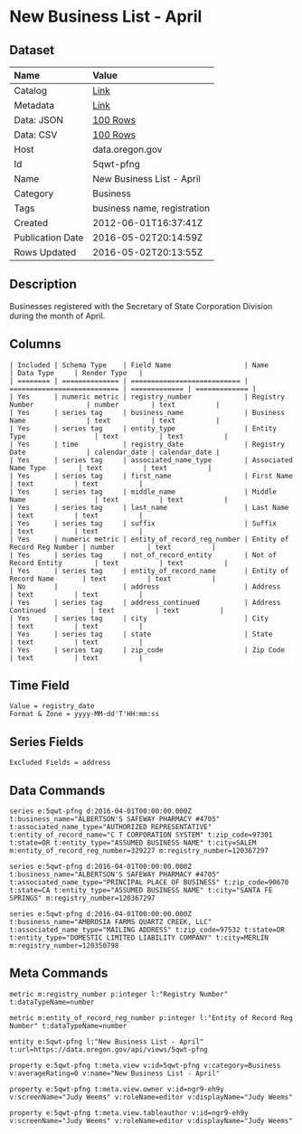 # New Business List - April

## Dataset

| Name | Value |
| :--- | :---- |
| Catalog | [Link](https://catalog.data.gov/dataset/new-business-list-april-15445) |
| Metadata | [Link](https://data.oregon.gov/api/views/5qwt-pfng) |
| Data: JSON | [100 Rows](https://data.oregon.gov/api/views/5qwt-pfng/rows.json?max_rows=100) |
| Data: CSV | [100 Rows](https://data.oregon.gov/api/views/5qwt-pfng/rows.csv?max_rows=100) |
| Host | data.oregon.gov |
| Id | 5qwt-pfng |
| Name | New Business List - April |
| Category | Business |
| Tags | business name, registration |
| Created | 2012-06-01T16:37:41Z |
| Publication Date | 2016-05-02T20:14:59Z |
| Rows Updated | 2016-05-02T20:13:55Z |

## Description

Businesses registered with the Secretary of State Corporation Division during the month of April.

## Columns

```ls
| Included | Schema Type    | Field Name                  | Name                        | Data Type     | Render Type   |
| ======== | ============== | =========================== | =========================== | ============= | ============= |
| Yes      | numeric metric | registry_number             | Registry Number             | number        | text          |
| Yes      | series tag     | business_name               | Business Name               | text          | text          |
| Yes      | series tag     | entity_type                 | Entity Type                 | text          | text          |
| Yes      | time           | registry_date               | Registry Date               | calendar_date | calendar_date |
| Yes      | series tag     | associated_name_type        | Associated Name Type        | text          | text          |
| Yes      | series tag     | first_name                  | First Name                  | text          | text          |
| Yes      | series tag     | middle_name                 | Middle Name                 | text          | text          |
| Yes      | series tag     | last_name                   | Last Name                   | text          | text          |
| Yes      | series tag     | suffix                      | Suffix                      | text          | text          |
| Yes      | numeric metric | entity_of_record_reg_number | Entity of Record Reg Number | number        | text          |
| Yes      | series tag     | not_of_record_entity        | Not of Record Entity        | text          | text          |
| Yes      | series tag     | entity_of_record_name       | Entity of Record Name       | text          | text          |
| No       |                | address                     | Address                     | text          | text          |
| Yes      | series tag     | address_continued           | Address Continued           | text          | text          |
| Yes      | series tag     | city                        | City                        | text          | text          |
| Yes      | series tag     | state                       | State                       | text          | text          |
| Yes      | series tag     | zip_code                    | Zip Code                    | text          | text          |
```

## Time Field

```ls
Value = registry_date
Format & Zone = yyyy-MM-dd'T'HH:mm:ss
```

## Series Fields

```ls
Excluded Fields = address
```

## Data Commands

```ls
series e:5qwt-pfng d:2016-04-01T00:00:00.000Z t:business_name="ALBERTSON'S SAFEWAY PHARMACY #4705" t:associated_name_type="AUTHORIZED REPRESENTATIVE" t:entity_of_record_name="C T CORPORATION SYSTEM" t:zip_code=97301 t:state=OR t:entity_type="ASSUMED BUSINESS NAME" t:city=SALEM m:entity_of_record_reg_number=329227 m:registry_number=120367297

series e:5qwt-pfng d:2016-04-01T00:00:00.000Z t:business_name="ALBERTSON'S SAFEWAY PHARMACY #4705" t:associated_name_type="PRINCIPAL PLACE OF BUSINESS" t:zip_code=90670 t:state=CA t:entity_type="ASSUMED BUSINESS NAME" t:city="SANTA FE SPRINGS" m:registry_number=120367297

series e:5qwt-pfng d:2016-04-01T00:00:00.000Z t:business_name="AMBROSIA FARMS QUARTZ CREEK, LLC" t:associated_name_type="MAILING ADDRESS" t:zip_code=97532 t:state=OR t:entity_type="DOMESTIC LIMITED LIABILITY COMPANY" t:city=MERLIN m:registry_number=120350798
```

## Meta Commands

```ls
metric m:registry_number p:integer l:"Registry Number" t:dataTypeName=number

metric m:entity_of_record_reg_number p:integer l:"Entity of Record Reg Number" t:dataTypeName=number

entity e:5qwt-pfng l:"New Business List - April" t:url=https://data.oregon.gov/api/views/5qwt-pfng

property e:5qwt-pfng t:meta.view v:id=5qwt-pfng v:category=Business v:averageRating=0 v:name="New Business List - April"

property e:5qwt-pfng t:meta.view.owner v:id=ngr9-eh9y v:screenName="Judy Weems" v:roleName=editor v:displayName="Judy Weems"

property e:5qwt-pfng t:meta.view.tableauthor v:id=ngr9-eh9y v:screenName="Judy Weems" v:roleName=editor v:displayName="Judy Weems"
```
